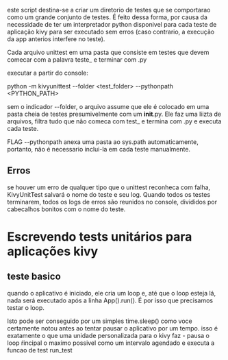este script destina-se a criar um diretorio de testes que se comportarao como um grande conjunto de testes. É feito dessa forma, por causa da necessidade de ter um interpretador python disponivel para cada teste de aplicação kivy para ser executado sem erros (caso contrario, a execução da app anterios interfere no teste).

Cada arquivo unittest em uma pasta que consiste em testes que devem comecar com a palavra teste_ e terminar com .py

executar a partir do console:

python -m kivyunittest --folder <test_folder> --pythonpath <PYTHON_PATH>

sem o indicador --folder, o arquivo assume que ele é colocado em uma pasta cheia de testes presumivelmente com um __init__.py. Ele faz uma liizta de arquivos, filtra tudo que não comeca com test_ e termina com .py e executa cada teste.

FLAG --pythonpath anexa uma pasta ao sys.path automaticamente, portanto, não é necessario inclui-la em cada teste manualmente.


## Erros

se houver um erro de qualquer tipo que o unittest reconheca com falha, KivyUnitTest salvará o nome do teste e seu log. Quando todos os testes terminarem, todos os logs de erros são reunidos no console, divididos por cabecalhos bonitos com o nome do teste.


# Escrevendo tests unitários para aplicações kivy

## teste basico

quando o aplicativo é iniciado, ele cria um loop e, até que o loop esteja lá, nada será executado após a linha App().run(). É por isso que precisamos testar o loop.

Isto pode ser conseguido por um simples time.sleep() como voce certamente notou antes ao tentar pausar o aplicativo por um tempo. isso é exatamente o que uma unidade personalizada para o kivy faz - pausa o loop ŕincipal o maximo possivel como um intervalo agendado e executa a funcao de test run_test